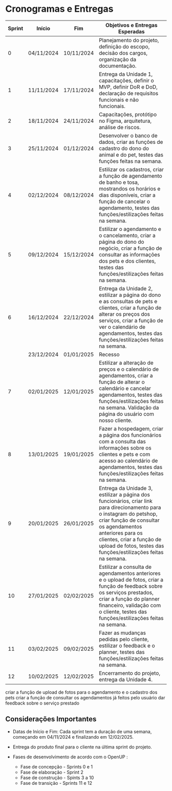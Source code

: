 # Cronogramas e Entregas 

| Sprint | Início        | Fim           | Objetivos e Entregas Esperadas                                                                 |
|--------|---------------|---------------|-----------------------------------------------------------------------------------------------|
| 0      | 04/11/2024    | 10/11/2024    | Planejamento do projeto, definição do escopo, decisão dos cargos, organização da documentação.|
| 1      | 11/11/2024    | 17/11/2024    | Entrega da Unidade 1, capacitações, definir o MVP, definir DoR e DoD, declaração de requisitos funcionais e não funcionais.                         |
| 2      | 18/11/2024    | 24/11/2024    | Capacitações, protótipo no Figma, arquitetura, análise de riscos.                             |
| 3      | 25/11/2024    | 01/12/2024    | Desenvolver o banco de dados, criar as funções de cadastro do dono do animal e do pet, testes das funções feitas na semana. |
| 4      | 02/12/2024    | 08/12/2024    | Estilizar os cadastros, criar a função de agendamento de banho e tosa, mostrandos os horários e dias disponíveis, criar a função de cancelar o agendamento, testes das funções/estilizações feitas na semana. |
| 5      | 09/12/2024    | 15/12/2024    | Estilizar o agendamento e o cancelamento, criar a página do dono do negócio, criar a função de consultar as informações dos pets e dos clientes, testes das funções/estilizações feitas na semana. |
| 6      | 16/12/2024    | 22/12/2024    | Entrega da Unidade 2, estilizar a página do dono e as consultas de pets e clientes, criar a função de alterar os preços dos serviços, criar a função de ver o calendário de agendamentos, testes das funções/estilizações feitas na semana. |
|        | 23/12/2024    | 01/01/2025    | Recesso                                                                                        |
| 7      | 02/01/2025    | 12/01/2025    | Estilizar a alteração de preços e o calendário de agendamentos, criar a função de alterar o calendário e cancelar agendamentos, testes das funções/estilizações feitas na semana. Validação da página do usuário com nosso cliente. |
| 8      | 13/01/2025    | 19/01/2025    | Fazer a hospedagem, criar a página dos funcionários com a consulta das informações sobre os clientes e pets e com acesso ao calendário de agendamentos, testes das funções/estilizações feitas na semana. |
| 9      | 20/01/2025    | 26/01/2025    | Entrega da Unidade 3, estilizar a página dos funcionários, criar link para direcionamento para o instagram do petshop, criar função de consultar os agendamentos anteriores para os clientes, criar a função de upload de fotos, testes das funções/estilizações feitas na semana. |
| 10     | 27/01/2025    | 02/02/2025    | Estilizar a consulta de agendamentos anteriores e o upload de fotos, criar a função de feedback sobre os serviços prestados, criar a função do planner financeiro, validação com o cliente, testes das funções/estilizações feitas na semana. |
| 11     | 03/02/2025    | 09/02/2025    | Fazer as mudanças pedidas pelo cliente, estilizar o feedback e o planner, testes das funções/estilizações feitas na semana. |
| 12     | 10/02/2025    | 12/02/2025    | Encerramento do projeto, entrega da Unidade 4.                                                |

criar a função de upload de fotos para o agendamento e o cadastro dos pets
criar a função de consultar os agendamentos já feitos pelo usuário
dar feedback sobre o serviço prestado

## Considerações Importantes 

- Datas de Início e Fim: Cada sprint tem a duração de uma semana, começando em 04/11/2024 e finalizando em 12/02/2025. 

 - Entrega do produto final para o cliente na última sprint do projeto. 

 - Fases de desenvolvimento de acordo com o OpenUP :
    * Fase de concepção - Sprints 0 e 1
    * Fase de elaboração - Sprint 2
    * Fase de construção - Spints 3 a 10
    * Fase de transição - Sprints 11 e 12



